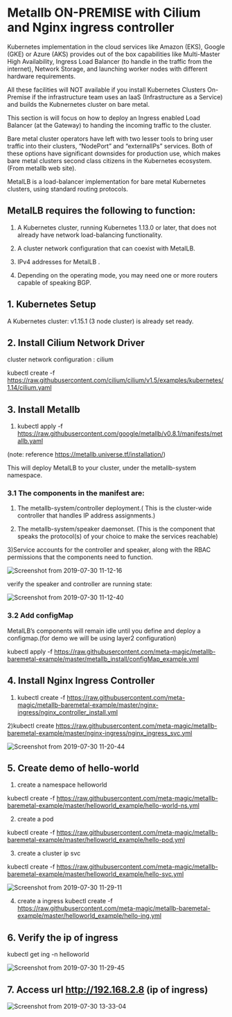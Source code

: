 # Metallb ON-PREMISE with Cilium and Nginx ingress controller 

Kubernetes implementation in the cloud services like Amazon (EKS), Google (GKE) or Azure (AKS) provides out of the box capabilities like Multi-Master High Availability, Ingress Load Balancer (to handle in the traffic from the internet), Network Storage, and launching worker nodes with different hardware requirements. 

All these facilities will NOT available if you install Kubernetes Clusters On-Premise if the infrastructure team uses an IaaS (Infrastructure as a Service) and builds the Kubnernetes cluster on bare metal. 

This section is will focus on how to deploy an Ingress enabled Load Balancer (at the Gateway) to handing the incoming traffic to the cluster. 

Bare metal cluster operators have left with two lesser tools to bring user traffic into their clusters, “NodePort” and “externalIPs” services. Both of these options have significant downsides for production use, which makes bare metal clusters second class citizens in the Kubernetes ecosystem. (From metallb web site).

MetalLB is a load-balancer implementation for bare metal Kubernetes clusters, using standard routing protocols.


## MetalLB requires the following to function:

1) A Kubernetes cluster, running Kubernetes 1.13.0 or later, that does not already have network load-balancing functionality.

2) A cluster network configuration that can coexist with MetalLB.

3)  IPv4 addresses for MetalLB .

4) Depending on the operating mode, you may need one or more routers capable of speaking BGP.


## 1. Kubernetes Setup

A Kubernetes cluster: v1.15.1 (3 node cluster) is already set ready.


## 2. Install Cilium Network Driver 

cluster network configuration : cilium 

kubectl create -f https://raw.githubusercontent.com/cilium/cilium/v1.5/examples/kubernetes/1.14/cilium.yaml



## 3. Install Metallb 

1) kubectl apply -f https://raw.githubusercontent.com/google/metallb/v0.8.1/manifests/metallb.yaml

(note: reference https://metallb.universe.tf/installation/)

This will deploy MetalLB to your cluster, under the metallb-system namespace. 

### 3.1 The components in the manifest are:

1) The metallb-system/controller deployment.( This is the cluster-wide controller that handles IP address assignments.)

2) The metallb-system/speaker daemonset. (This is the component that speaks the protocol(s) of your choice to make the services reachable)

3)Service accounts for the controller and speaker, along with the RBAC permissions that the components need to function.

![Screenshot from 2019-07-30 11-12-16](https://user-images.githubusercontent.com/30106168/62108245-35102f80-b2c7-11e9-996e-4542a9d6d607.png)

verify the speaker and controller are running state:

![Screenshot from 2019-07-30 11-12-40](https://user-images.githubusercontent.com/30106168/62108461-b962b280-b2c7-11e9-97fc-5ace03d32aef.png)

### 3.2 Add configMap

MetalLB’s components  will remain idle until you define and deploy a configmap.(for demo we will be using layer2 configuration)
 
kubectl apply -f  https://raw.githubusercontent.com/meta-magic/metallb-baremetal-example/master/metallb_install/configMap_example.yml

## 4. Install Nginx Ingress Controller

1) kubectl create -f https://raw.githubusercontent.com/meta-magic/metallb-baremetal-example/master/nginx-ingress/nginx_controller_install.yml


2)kubectl create https://raw.githubusercontent.com/meta-magic/metallb-baremetal-example/master/nginx-ingress/nginx_ingress_svc.yml

![Screenshot from 2019-07-30 11-20-44](https://user-images.githubusercontent.com/30106168/62110414-f6c93f00-b2cb-11e9-8cea-310aff24eb37.png)


## 5. Create demo of hello-world
1) create a namespace  helloworld

kubectl create -f https://raw.githubusercontent.com/meta-magic/metallb-baremetal-example/master/helloworld_example/hello-world-ns.yml

2) create a pod 

kubectl create -f https://raw.githubusercontent.com/meta-magic/metallb-baremetal-example/master/helloworld_example/hello-pod.yml

3) create a cluster ip svc 

kubectl create -f https://raw.githubusercontent.com/meta-magic/metallb-baremetal-example/master/helloworld_example/hello-svc.yml

![Screenshot from 2019-07-30 11-29-11](https://user-images.githubusercontent.com/30106168/62110568-57f11280-b2cc-11e9-961a-e3d51014d268.png)

4) create a  ingress 
kubectl create -f https://raw.githubusercontent.com/meta-magic/metallb-baremetal-example/master/helloworld_example/hello-ing.yml

## 6. Verify the ip of ingress
kubectl get ing -n helloworld

![Screenshot from 2019-07-30 11-29-45](https://user-images.githubusercontent.com/30106168/62110702-a2728f00-b2cc-11e9-8298-1d75ced33da4.png)

## 7. Access url http://192.168.2.8 (ip of ingress)



![Screenshot from 2019-07-30 13-33-04](https://user-images.githubusercontent.com/30106168/62114793-f97c6200-b2d4-11e9-9e5a-23d00eab4790.png)

